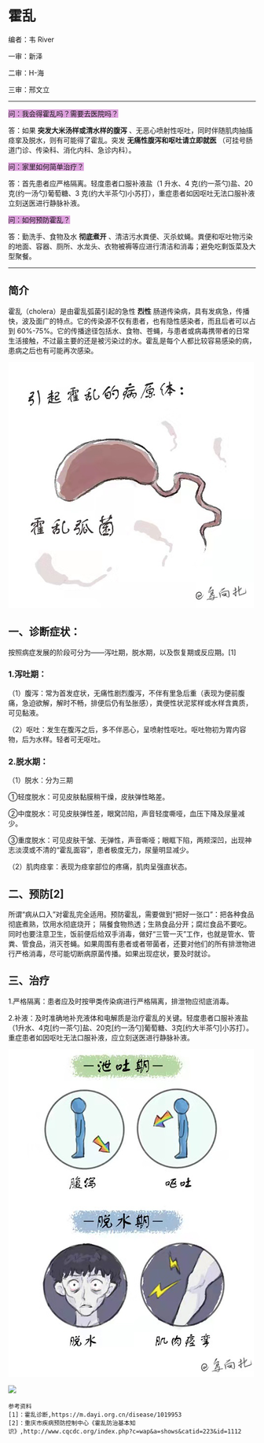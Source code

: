 # 霍乱

编者：韦 River

一审：新泽

二审：H-海

三审：邢文立

---

<font style="background: Plum">问：我会得霍乱吗？需要去医院吗？</font>

答：如果 **突发大米汤样或清水样的腹泻** 、无恶心喷射性呕吐，同时伴随肌肉抽搐痉挛及脱水，则有可能得了霍乱。突发 **无痛性腹泻和呕吐请立即就医** （可挂号肠道门诊、传染科、消化内科、急诊内科）。

<font style="background: Plum">问：家里如何简单治疗？</font>

答：首先患者应严格隔离。轻度患者口服补液盐（1 升水、4 克(约一茶勺)盐、20 克(约一汤勺)葡萄糖、3 克(约大半茶勺)小苏打），重症患者如因呕吐无法口服补液立刻送医进行静脉补液。

<font style="background: Plum">问：如何预防霍乱？</font>

答：勤洗手、食物及水 **彻底煮开** 、清洁污水粪便、灭杀蚊蝇。粪便和呕吐物污染的地面、容器、厕所、水龙头、衣物被褥等应进行清洁和消毒；避免吃剩饭菜及大型聚餐。 

---

## 简介

霍乱（cholera）是由霍乱弧菌引起的急性 **烈性** 肠道传染病，具有发病急，传播快，波及面广的特点。它的传染源不仅有患者，也有隐性感染者，而且后者可以占到 60%-75%。它的传播途径包括水、食物、苍蝇，与患者或病毒携带者的日常生活接触，不过最主要的还是被污染过的水。霍乱是每个人都比较容易感染的病，患病之后也有可能再次感染。

![](..\pics\01-01.png)

## 一、诊断症状：

按照病症发展的阶段可分为——泻吐期，脱水期，以及恢复期或反应期。[1]

### 1.泻吐期：

（1）腹泻：常为首发症状，无痛性剧烈腹泻，不伴有里急后重（表现为便前腹痛，急迫欲解，解时不畅，排便后仍有坠胀感），粪便性状泥浆样或水样含粪质，可见黏液。

 （2）呕吐：发生在腹泻之后，多不伴恶心，呈喷射性呕吐。呕吐物初为胃内容物，后为水样。轻者可无呕吐。

### 2.脱水期：

（1）脱水：分为三期

①轻度脱水：可见皮肤黏膜稍干燥，皮肤弹性略差。

②中度脱水：可见皮肤弹性差，眼窝凹陷，声音轻度嘶哑，血压下降及尿量减少。

③重度脱水：可见皮肤干皱、无弹性，声音嘶哑；眼眶下陷，两颊深凹，出现神志淡漠或不清的“霍乱面容”，患者极度无力，尿量明显减少。

（2）肌肉痉挛：表现为痉挛部位的疼痛，肌肉呈强直状态。

## 二、预防[2]

所谓“病从口入”对霍乱完全适用。预防霍乱，需要做到“把好一张口”：把各种食品彻底煮熟，饮用水彻底烧开； 隔餐食物热透；生熟食品分开；腐烂食品不要吃。同时也要注意卫生，饭前便后给双手消毒，做好“三管一灭”工作，也就是管水、管粪、管食品，消灭苍蝇。如果周围有患者或者带菌者，还要对他们的所有排泄物进行严格消毒，尽可能切断病原菌传播。如果出现症状，要及时就诊。

## 三、治疗

1.严格隔离：患者应及时按甲类传染病进行严格隔离，排泄物应彻底消毒。

2.补液：及时准确地补充液体和电解质是治疗霍乱的关键。轻度患者口服补液盐（1升水、4克[约一茶勺]盐、20克[约一汤勺]葡萄糖、3克[约大半茶勺]小苏打）。重症患者如因呕吐无法口服补液，应立刻送医进行静脉补液。

![](..\pics\01-02.png)

![](..\pics\01.png)

 ```
 参考资料
[1]：霍乱诊断,https://m.dayi.org.cn/disease/1019953
[2]：重庆市疾病预防控制中心《霍乱防治基本知识》,http://www.cqcdc.org/index.php?c=wap&a=shows&catid=223&id=1112
 ```